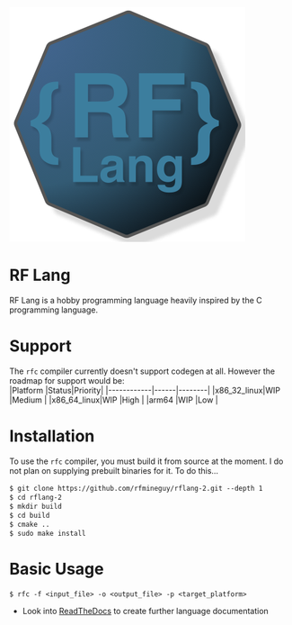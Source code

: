 ![Logo](logo_3.png)
# RF Lang
RF Lang is a hobby programming language heavily inspired by the C programming language.

# Support
The `rfc` compiler currently doesn't support codegen at all. However the roadmap for support would be:<br>
|Platform    |Status|Priority|
|------------|------|--------|
|x86_32_linux|WIP   |Medium  |
|x86_64_linux|WIP   |High    |
|arm64       |WIP   |Low     |

# Installation
To use the `rfc` compiler, you must build it from source at the moment. I do not plan on supplying prebuilt binaries for it.
To do this...
```console
$ git clone https://github.com/rfmineguy/rflang-2.git --depth 1
$ cd rflang-2
$ mkdir build
$ cd build
$ cmake ..
$ sudo make install
```

# Basic Usage
```console
$ rfc -f <input_file> -o <output_file> -p <target_platform>
```

* Look into [ReadTheDocs](https://readthedocs.org) to create further language documentation